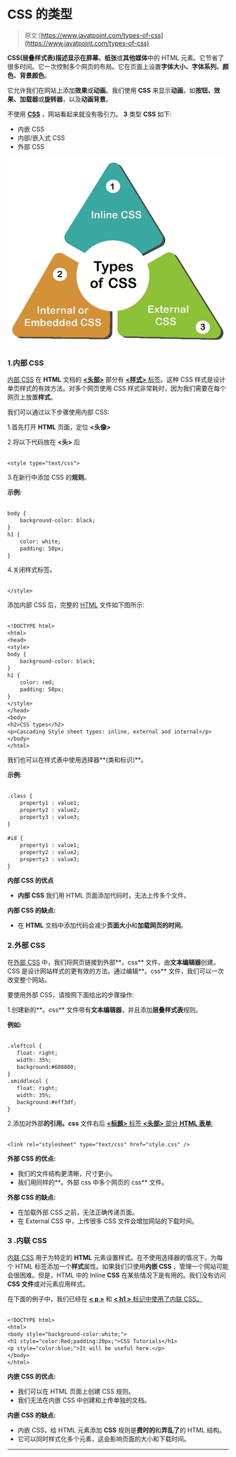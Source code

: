 # CSS 的类型

> 原文:[https://www.javatpoint.com/types-of-css](https://www.javatpoint.com/types-of-css)

**CSS(层叠样式表)**描述显示在**屏幕、纸张**或**其他媒体**中的 HTML 元素。它节省了很多时间。它一次控制多个网页的布局。它在页面上设置**字体大小、字体系列、颜色、背景颜色**。

它允许我们在网站上添加**效果**或**动画**。我们使用 **CSS** 来显示**动画**，如**按钮、效果、加载器**或**旋转器**，以及**动画背景**。

不使用 [**CSS**](https://www.javatpoint.com/css-tutorial) ，网站看起来就没有吸引力。 **3** 类型 **CSS** 如下:

*   内嵌 CSS
*   内部/嵌入式 CSS
*   外部 CSS

![Types of CSS](img/be86abf20ad2badebbeb584e8fa22ab1.png)

### 1.内部 CSS

[内部 CSS](https://www.javatpoint.com/internal-css) 在 **HTML** 文档的 [**<头部>**](https://www.javatpoint.com/html-head) 部分有 [**<样式>** 标签](https://www.javatpoint.com/html-style)。这种 CSS 样式是设计单页样式的有效方法。对多个网页使用 CSS 样式非常耗时，因为我们需要在每个网页上放置**样式**。

我们可以通过以下步骤使用内部 CSS:

1.首先打开 **HTML** 页面，定位 **<头像>**

2.将以下代码放在 **<头>** 后

```

<style type="text/css">

```

3.在新行中添加 CSS 的**规则**。

**示例:**

```

body {
    background-color: black;
}
h1 {
    color: white;
    padding: 50px;
}

```

4.关闭样式标签。

```

</style>

```

添加内部 CSS 后，完整的 [HTML](https://www.javatpoint.com/html-tutorial) 文件如下图所示:

```

<!DOCTYPE html>
<html>
<head>
<style>
body {
    background-color: black;
}
h1 {
    color: red;
    padding: 50px;
} 
</style>
</head>
<body>
<h2>CSS types</h2>
<p>Cascading Style sheet types: inline, external and internal</p>
</body>
</html>

```

我们也可以在样式表中使用选择器**(类和标识)**。

**示例:**

```

.class {
    property1 : value1; 
    property2 : value2; 
    property3 : value3; 
}

#id {
    property1 : value1; 
    property2 : value2; 
    property3 : value3; 
}

```

**内部 CSS 的优点**

*   **内部 CSS** 我们用 HTML 页面添加代码时，无法上传多个文件。

**内部 CSS 的缺点:**

*   在 **HTML** 文档中添加代码会减少**页面大小**和**加载网页的时间**。

### 2.外部 CSS

在[外部 CSS](https://www.javatpoint.com/external-css) 中，我们将网页链接到外部**。css** 文件。由**文本编辑器**创建。CSS 是设计网站样式的更有效的方法。通过编辑**。css** 文件，我们可以一次改变整个网站。

要使用外部 CSS，请按照下面给出的步骤操作:

1.创建新的**。css** 文件带有**文本编辑器**，并且添加**层叠样式表**规则。

**例如:**

```

.xleftcol {
   float: right;
   width: 35%;
   background:#608800;
}
.xmiddlecol {
   float: right;
   width: 35%;
   background:#eff3df;
}

```

2.添加对外部**的引用。css** 文件右后 [**<标题>** 标签 **<头部>** 部分 **HTML 表单**:](https://www.javatpoint.com/html-title)

```

<link rel="stylesheet" type="text/css" href="style.css" />

```

**外部 CSS 的优点:**

*   我们的文件结构更清晰，尺寸更小。
*   我们用同样的**。外部 css 中多个网页的 css** 文件。

**外部 CSS 的缺点:**

*   在加载外部 CSS 之前，无法正确传递页面。
*   在 External CSS 中，上传很多 CSS 文件会增加网站的下载时间。

### 3 .内联 CSS

[内联 CSS](https://www.javatpoint.com/inline-css) 用于为特定的 **HTML** 元素设置样式。在不使用选择器的情况下，为每个 HTML 标签添加一个**样式**属性。如果我们只使用**内嵌 CSS** ，管理一个网站可能会很困难。但是，HTML 中的 Inline **CSS** 在某些情况下是有用的。我们没有访问 **CSS 文件**或对元素应用样式。

在下面的例子中，我们已经在 [**< p >**](https://www.javatpoint.com/html-paragraph) 和 [**< h1 >** 标记中使用了内联 CSS。](https://www.javatpoint.com/html-heading)

```

<!DOCTYPE html>
<html>
<body style="background-color:white;">
<h1 style="color:Red;padding:20px;">CSS Tutorials</h1>
<p style="color:blue;">It will be useful here.</p>
</body>
</html>

```

**内嵌 CSS 的优点:**

*   我们可以在 HTML 页面上创建 CSS 规则。
*   我们无法在内嵌 CSS 中创建和上传单独的文档。

**内嵌 CSS 的缺点:**

*   内嵌 CSS，给 HTML 元素添加 **CSS** 规则是**费时的**和**弄乱了**的 HTML 结构。
*   它可以同时样式化多个元素，这会影响页面的大小和下载时间。

* * *